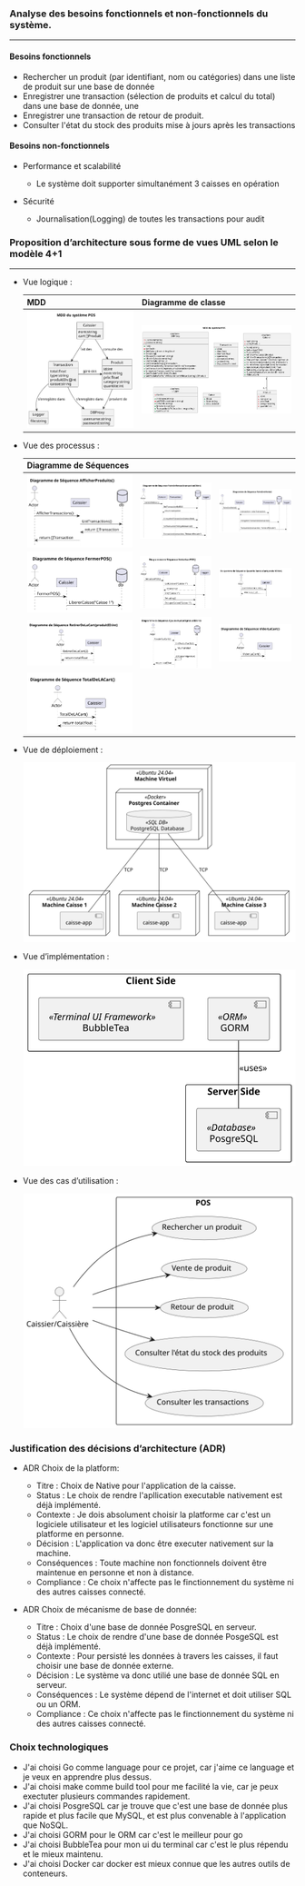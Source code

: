 ### Analyse des besoins fonctionnels et non-fonctionnels du système.
---
#### Besoins fonctionnels
- Rechercher un produit (par identifiant, nom ou catégories) dans une liste de produit sur une base de donnée
- Enregistrer une transaction (sélection de produits et calcul du total) dans une base de donnée, une
- Enregistrer une transaction de retour de produit.
- Consulter l'état du stock des produits mise à jours après les transactions
    

#### Besoins non-fonctionnels
- Performance et scalabilité
  - Le système doit supporter simultanément 3 caisses en opération

- Sécurité
  - Journalisation(Logging) de toutes les transactions pour audit

### Proposition d’architecture sous forme de vues UML selon le modèle 4+1
---
- Vue logique :

  | MDD                                 | Diagramme de classe                    |
  | ------------------------------------| ---------------------------------------|
  | ![Modèle du domaine](./uml/exports/MDD.svg)| ![Modèle du domaine](./uml/exports/class.svg) |

- Vue des processus :

  | Diagramme de Séquences |  |  |
  | ----------------------------------------------------| --------------------------------------------------| -------------------------------------------------------|
  | ![Modèle du domaine](./uml/exports/ds-AfficherProduits.svg)| ![Modèle du domaine](./uml/exports/ds-FaireUnRetour.svg) | ![Modèle du domaine](./uml/exports/ds-FaireUneVEnte.svg)      |
  | ![Modèle du domaine](./uml/exports/ds-FermerPOS.svg)       | ![Modèle du domaine](./uml/exports/ds-InitialiserPOS.svg)| ![Modèle du domaine](./uml/exports/ds-QuantiteDansLaCart.svg) |
  | ![Modèle du domaine](./uml/exports/ds-RetirerDeLaCart.svg) | ![Modèle du domaine](./uml/exports/ds-TrouverProduit.svg)| ![Modèle du domaine](./uml/exports/ds-ViderLaCart.svg)        |
  | ![Modèle du domaine](./uml/exports/ds-total.svg) |  |  |

- Vue de déploiement :

  ![Diagramme de Cas d'utilisation](./uml/exports/deployment.svg)

- Vue d’implémentation :
  
  ![Diagramme de Cas d'utilisation](./uml/exports/component.svg)

- Vue des cas d’utilisation :

  ![Diagramme de Cas d'utilisation](./uml/exports/ucd.svg)

### Justification des décisions d’architecture (ADR)
- ADR Choix de la platform:
  - Titre : Choix de Native pour l'application de la caisse.
  - Status : Le choix de rendre l'apllication executable nativement est déjà implémenté.
  - Contexte : Je dois absolument choisir la platforme car c'est un logiciele utilisateur et les logiciel utilisateurs fonctionne sur une platforme en personne.
  - Décision : L'application va donc être executer nativement sur la machine.
  - Conséquences : Toute machine non fonctionnels doivent être maintenue en personne et non à distance.
  - Compliance : Ce choix n'affecte pas le finctionnement du système ni des autres caisses connecté.

- ADR Choix de mécanisme de base de donnée:
  - Titre : Choix d'une base de donnée PosgreSQL en serveur.
  - Status : Le choix de rendre d'une base de donnée PosgeSQL est déjà implémenté.
  - Contexte : Pour persisté les données à travers les caisses, il faut choisir une base de donnée externe.
  - Décision : Le système va donc utilié une base de donnée SQL en serveur.
  - Conséquences : Le système dépend de l'internet et doit utiliser SQL ou un ORM.
  - Compliance : Ce choix n'affecte pas le finctionnement du système ni des autres caisses connecté.
### Choix technologiques
- J'ai choisi Go comme language pour ce projet, car j'aime ce language et je veux en apprendre plus dessus.
- J'ai choisi make comme build tool pour me facilité la vie, car je peux exectuter plusieurs commandes rapidement.
- J'ai choisi PosgreSQL car je trouve que c'est une base de donnée plus rapide et plus facile que MySQL, et est plus convenable à l'application que NoSQL.
- J'ai choisi GORM pour le ORM car c'est le meilleur pour go
- J'ai choisi BubbleTea pour mon ui du terminal car c'est le plus répendu et le mieux maintenu.
- J'ai choisi Docker car docker est mieux connue que les autres outils de conteneurs.


